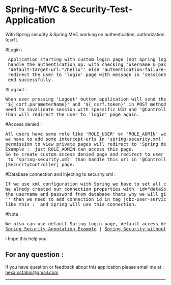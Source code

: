 # Spring-MVC & Security-Test-Application
With Spring security & Spring MVC working on authentication, authorization [csrf].

#Login : 
<pre>
 Application starting with custom login page (not Spring login page) with name 'login.jsp' and 'spring-security.xml' will
 handle the authentication op. with checking 'username & password' from database[go to below] if the user found will send the url to 
 'default-target-url="/hello"' else 'authentication-failure-url="/login?error=true" ' thats mean 'spring-security.xml' will
 redirect the user to 'login' page with message in 'sessionScope['SPRING_SECURITY_LAST_EXCEPTION'].message' while login op.
 end successfully.
</pre>

#Log out : 
<pre>
When user pressing 'Logout' button application will send the user to '/j_spring_security_logout' with hidden 
'${_csrf.parameterName}' and '${_csrf.token}' in POST method because <a href="https://docs.spring.io/spring-security/site/docs/current/reference/html/csrf.html">_csrf </a>
need to invalidate session with spessific UID and '@Controller'[SecurityController] page will handle it and will log it out. 
Than will redirect the user to 'login' page again.
</pre>

#Access denied :
<pre>
All users have some role like 'ROLE_USER' or 'ROLE_ADMIN' we need to prevent all users to access 'admin' page or panel to do this
we have to add some intercept-urls in 'spring-security.xml' than Spring will work as we want and when the user that doesn't have
permission to view private pages will redirect to 'Spring default access denied page'
Example : <intercept-url pattern="/admin**" access="hasRole('ROLE_ADMIN')" /> just ROLE_ADMIN can access this page.
So to create custom access denied page and redirect to user to it we have to add 'error-page' to 'web.xml' and add this line 
<i><access-denied-handler error-page="/accessDenied"/></i> to 'spring-security.xml' than handle this url in '@Controller'
[SecurityController] page.
</pre>

#Database connection and injecting to security.xml : 
<pre>
If we use xml configuration with Spring we have to set all connection configurations in 'spring-config.xml'.
We alredy created our connection properties with 'id="dataSource"' and as like we said above 'spring-security.xml' need to check
the username and password from database thats why we will give this connection to 'spring-security.xml' with this line : 
'<b:import resource="spring-config.xml" />' than we need to add connection id in tag jdbc-user-service 
like this : <jdbc-user-service data-source-ref="dataSource"> and Spring will use this connection.
</pre>

#Note : 
<pre>
We also can use default Spring login page, default access denied page or without connection to database like : 
<a href="https://www.mkyong.com/spring-security/spring-security-hello-world-annotation-example/">Spring Security Annotation Example</a> | <a href="https://www.mkyong.com/spring-security/spring-security-hello-world-example/">Spring Security without db connection Example</a>
</pre>

I hope this help you.

<h2>For any question :</h2> 
If you have question or feedback about this application please email me at : <a href="mailto:hexa.octabin@gmail.com">hexa.octabin@gmail.com</a>
<hr>
